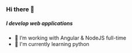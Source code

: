 ### Hi there 👋

##### I develop web applications

- 🔭 I’m working with Angular & NodeJS full-time
- 🌱 I'm currently learning python
